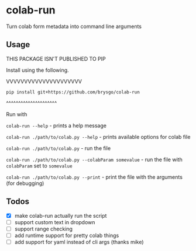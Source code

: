 # colab-run

Turn colab form metadata into command line arguments

## Usage

THIS PACKAGE ISN'T PUBLISHED TO PIP

Install using the following.

VVVVVVVVVVVVVVVVVVVVV

`pip install git+https://github.com/brysgo/colab-run`

^^^^^^^^^^^^^^^^^^^^^

Run with

`colab-run --help` - prints a help message

`colab-run ./path/to/colab.py --help` - prints available options for colab file

`colab-run ./path/to/colab.py` - run the file

`colab-run ./path/to/colab.py --colabParam somevalue` - run the file with `colabParam` set to `somevalue`

`colab-run ./path/to/colab.py --print` - print the file with the arguments (for debugging)

## Todos

- [x] make colab-run actually run the script
- [ ] support custom text in dropdown
- [ ] support range checking
- [ ] add runtime support for pretty colab things
- [ ] add support for yaml instead of cli args (thanks mike)
